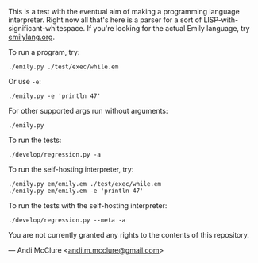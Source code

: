 This is a test with the eventual aim of making a programming language interpreter. Right now all that's here is a parser for a sort of LISP-with-significant-whitespace. If you're looking for the actual Emily language, try [emilylang.org](http://emilylang.org).

To run a program, try:

    ./emily.py ./test/exec/while.em

Or use `-e`:

    ./emily.py -e 'println 47'

For other supported args run without arguments:

    ./emily.py

To run the tests:

    ./develop/regression.py -a

To run the self-hosting interpreter, try:

    ./emily.py em/emily.em ./test/exec/while.em
    ./emily.py em/emily.em -e 'println 47'

To run the tests with the self-hosting interpreter:

    ./develop/regression.py --meta -a

You are not currently granted any rights to the contents of this repository.

— Andi McClure <<andi.m.mcclure@gmail.com>>
